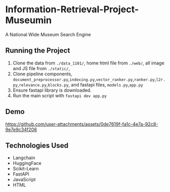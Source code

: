 # Information-Retrieval-Project-Museumin
A National Wide Museum Search Engine

## Running the Project

1. Clone the data from `./data_1101/`, home html file from `./web/`, all image and JS file from `./static/`, 
2. Clone pipeline components, `document_preprocessor.py`,`indexing.py`,`vector_ranker.py`,`ranker.py`,`l2r.py`,`relevance.py`,`blocks.py`, and fastapi files, `models.py`,`app.py`
3. Ensure fastapi library is downloaded.
4. Run the main script with `fastapi dev app.py`

## Demo


https://github.com/user-attachments/assets/0de7619f-fa1c-4e7a-92c8-9e7e9c34f208


## Technologies Used
- Langchain
- HuggingFace
- Scikit-Learn
- FastAPI
- JavaScript
- HTML
